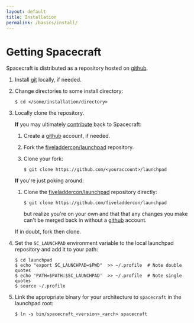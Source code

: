```yaml
---
layout: default
title: Installation
permalink: /basics/install/
---
```


[github]:                  http://github.com
[git]:                     https://git-scm.com
[fiveladdercon/launchpad]: https://github.com/fiveladdercon/launchpad
[contribute]:              contribute/

Getting Spacecraft
==================

Spacecraft is distributed as a repository hosted on [github][].

1. Install [git][] locally, if needed.

2. Change directories to some install directory:

   ```
   $ cd </some/installation/directory>
   ```

3. Locally clone the repository.

   **If** you may ultimately [contribute][] back to Spacecraft:

   1.  Create a [github][] account, if needed.

   2.  Fork the [fiveladdercon/launchpad][] repository.

   3.  Clone your fork:

	   ```
	   $ git clone https://github.com/<youraccount>/launchpad
	   ```

   **If** you're just poking around: 

   1.  Clone the [fiveladdercon/launchpad][] repository directly:

	   ```
	   $ git clone https://github.com/fiveladdercon/launchpad
	   ```

	   but realize you're on your own and that that any changes you make 
	   can't be merged back in without a [github][] account.

   If in doubt, fork then clone.

4. Set the `SC_LAUNCHPAD` environment variable to the local launchpad repository 
   and add it to your path:

   ```
   $ cd launchpad
   $ echo "export SC_LAUNCHPAD=$PWD"  >> ~/.profile  # Note double quotes
   $ echo 'PATH=$PATH:$SC_LAUNCHPAD'  >> ~/.profile  # Note single quotes
   $ source ~/.profile
   ```

5. Link the appropriate binary for your architecture to `spacecraft` in the launchpad root:

   ```
   $ ln -s bin/spacecraft_<version>_<arch> spacecraft
   ```
